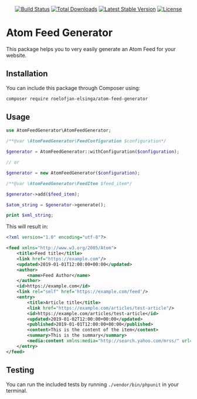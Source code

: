 <p align="center">
<a href="https://travis-ci.com/roelofjan-elsinga/atom-feed-generator"><img src="https://travis-ci.com/roelofjan-elsinga/atom-feed-generator.svg" alt="Build Status"></a>
<a href="https://packagist.org/packages/roelofjan-elsinga/atom-feed-generator"><img src="https://poser.pugx.org/roelofjan-elsinga/atom-feed-generator/downloads" alt="Total Downloads"></a>
<a href="https://packagist.org/packages/roelofjan-elsinga/atom-feed-generator"><img src="https://poser.pugx.org/roelofjan-elsinga/atom-feed-generator/v/stable" alt="Latest Stable Version"></a>
<a href="https://packagist.org/packages/roelofjan-elsinga/atom-feed-generator"><img src="https://poser.pugx.org/roelofjan-elsinga/atom-feed-generator/license" alt="License"></a>
</p>

# Atom Feed Generator

This package helps you to very easily generate an Atom Feed for your website.

## Installation

You can include this package through Composer using:

```bash
composer require roelofjan-elsinga/atom-feed-generator
```

## Usage

```php
use AtomFeedGenerator\AtomFeedGenerator;

/**@var \AtomFeedGenerator\FeedConfiguration $configuration*/

$generator = AtomFeedGenerator::withConfiguration($configuration);

// or

$generator = new AtomFeedGenerator($configuration);

/**@var \AtomFeedGenerator\FeedItem $feed_item*/

$generator->add($feed_item);

$atom_string = $generator->generate();

print $xml_string;

```

This will result in:

```xml
<?xml version="1.0" encoding="utf-8"?>

<feed xmlns="http://www.w3.org/2005/Atom">
    <title>Feed title</title>
    <link href="https://example.com"/>
    <updated>2019-01-01T12:00:00+00:00</updated>
    <author>
        <name>Feed Author</name>
    </author>
    <id>https://example.com</id>
    <link rel="self" href='https://example.com/feed'/>
    <entry>
        <title>Article title</title>
        <link href="https://example.com/articles/test-article"/>
        <id>https://example.com/articles/test-article</id>
        <updated>2019-01-02T12:00:00+00:00</updated>
        <published>2019-01-01T12:00:00+00:00</published>
        <content>This is the content of the item</content>
        <summary>This is the summary</summary>
        <media:content xmlns:media="http://search.yahoo.com/mrss/" url="/images/test-image.jpg" medium="image" type="image/jpeg" width="1920" height="1080" />
    </entry>
</feed>
```

## Testing

You can run the included tests by running ``./vendor/bin/phpunit`` in your terminal.
